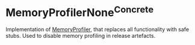 # MemoryProfilerNone<sup>Concrete</sup>

Implementation of [MemoryProfiler](../MemoryProfiler/README.md), that replaces all functionality with safe stubs. 
Used to disable memory profiling in release artefacts.
